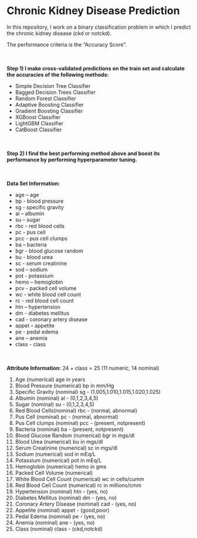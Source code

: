 # Chronic Kidney Disease Prediction

In this repository, I work on a binary classification problem in which I predict the chronic kidney disease (ckd or notckd).

The performance criteria is the “Accuracy Score”.<br><br><br>

**Step 1) I make cross-validated predictions on the train set and calculate the accuracies of the following methods:**
- Simple Decision Tree Classifier
- Bagged Decision Trees Classifier
- Random Forest Classifier
- Adaptive Boosting Classifier
- Gradient Boosting Classifier
- XGBoost Classifier
- LightGBM Classifier
- CatBoost Classifier<br><br><br>


**Step 2) I find the best performing method above and boost its performance by performing hyperparameter tuning.**<br><br><br>

**Data Set Information:**
-	age – age
-	bp - blood pressure
-	sg - specific gravity
-	al – albumin
-	su – sugar
-	rbc - red blood cells
-	pc - pus cell
-	pcc - pus cell clumps
-	ba – bacteria
-	bgr - blood glucose random
-	bu - blood urea
-	sc - serum creatinine
-	sod – sodium
-	pot - potassium 
-	hemo – hemoglobin
-	pcv - packed cell volume
-	wc - white blood cell count
-	rc - red blood cell count
-	htn – hypertension
-	dm - diabetes mellitus
-	cad - coronary artery disease
-	appet – appetite
-	pe - pedal edema
-	ane – anemia
-	class - class<br><br><br>


**Attribute Information:**
24 + class = 25 (11 numeric, 14 nominal)
1. Age (numerical) age in years
2. Blood Pressure (numerical) bp in mm/Hg
3. Specific Gravity (nominal) sg - (1.005,1.010,1.015,1.020,1.025)
4. Albumin (nominal) al - (0,1,2,3,4,5) 
5. Sugar (nominal) su - (0,1,2,3,4,5)
6. Red Blood Cells(nominal) rbc - (normal, abnormal)
7. Pus Cell (nominal) pc - (normal, abnormal)
8. Pus Cell clumps (nominal) pcc - (present, notpresent)
9. Bacteria (nominal) ba - (present, notpresent)
10. Blood Glucose Random (numerical) bgr in mgs/dl
11. Blood Urea (numerical) bu in mgs/dl
12. Serum Creatinine (numerical) sc in mgs/dl
13. Sodium (numerical) sod in mEq/L
14. Potassium (numerical) pot in mEq/L
15. Hemoglobin (numerical) hemo in gms
16. Packed Cell Volume (numerical)
17. White Blood Cell Count (numerical) wc in cells/cumm
18. Red Blood Cell Count (numerical) rc in millions/cmm
19. Hypertension (nominal) htn - (yes, no)
20. Diabetes Mellitus (nominal) dm - (yes, no)
21. Coronary Artery Disease (nominal) cad - (yes, no)
22. Appetite (nominal) appet - (good,poor)
23. Pedal Edema (nominal) pe - (yes, no)
24. Anemia (nominal) ane - (yes, no)
25. Class (nominal) class - (ckd,notckd) 
